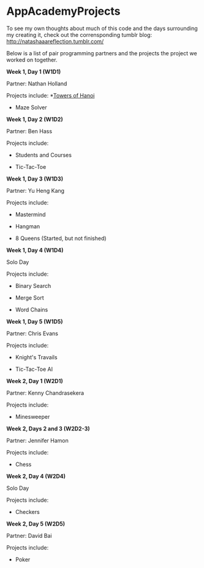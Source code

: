 AppAcademyProjects
==================
To see my own thoughts about much of this code and the days surrounding my creating it, check out the corrensponding tumblr blog: http://natashaaareflection.tumblr.com/

Below is a list of pair programming partners and the projects the project we worked on together.

**Week 1, Day 1 (W1D1)**

Partner: Nathan Holland

Projects include:
  *[Towers of Hanoi](https://github.com/NatashaHull/AppAcademyProjects/blob/master/W1D1-Exercises-Projects/hanoi.rb)
  
* Maze Solver

**Week 1, Day 2 (W1D2)**

Partner: Ben Hass

Projects include:

* Students and Courses
  
* Tic-Tac-Toe

**Week 1, Day 3 (W1D3)**

Partner: Yu Heng Kang

Projects include:

* Mastermind
  
* Hangman
  
* 8 Queens (Started, but not finished)

**Week 1, Day 4 (W1D4)**

Solo Day

Projects include:

* Binary Search
  
* Merge Sort
  
* Word Chains

**Week 1, Day 5 (W1D5)**

Partner: Chris Evans

Projects include:

* Knight's Travails
  
* Tic-Tac-Toe AI

**Week 2, Day 1 (W2D1)**

Partner: Kenny Chandrasekera

Projects include:

* Minesweeper
  
**Week 2, Days 2 and 3 (W2D2-3)**

Partner: Jennifer Hamon

Projects include:

* Chess

**Week 2, Day 4 (W2D4)**

Solo Day

Projects include:

* Checkers

**Week 2, Day 5 (W2D5)**

Partner: David Bai

Projects include:

* Poker
